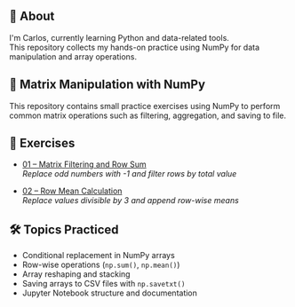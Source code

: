 ## 👋 About

I'm Carlos, currently learning Python and data-related tools.  
This repository collects my hands-on practice using NumPy for data manipulation and array operations.

## 🧩 Matrix Manipulation with NumPy

This repository contains small practice exercises using NumPy to perform common matrix operations such as filtering, aggregation, and saving to file.

## 📂 Exercises

- [01 – Matrix Filtering and Row Sum](./01_matrix_exercise/README.md)  
  *Replace odd numbers with -1 and filter rows by total value*

- [02 – Row Mean Calculation](./02_row_mean_exercise/README.md)  
  *Replace values divisible by 3 and append row-wise means*

## 🛠️ Topics Practiced

- Conditional replacement in NumPy arrays
- Row-wise operations (`np.sum()`, `np.mean()`)
- Array reshaping and stacking
- Saving arrays to CSV files with `np.savetxt()`
- Jupyter Notebook structure and documentation
